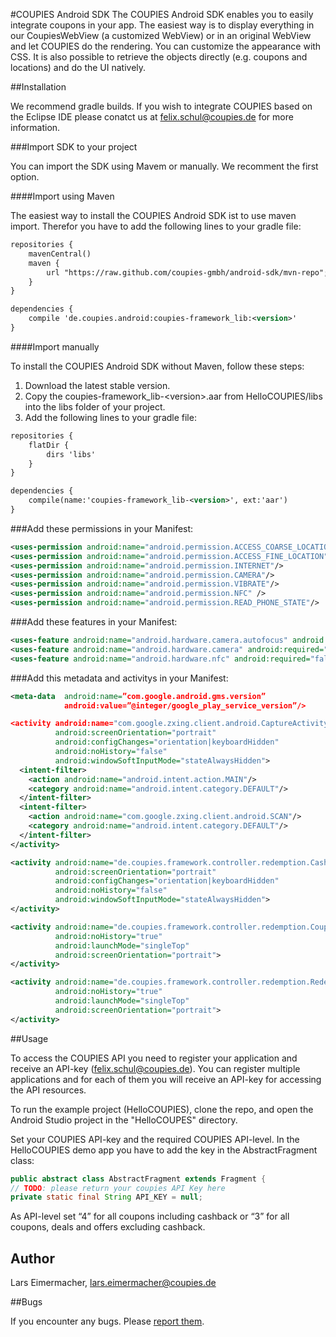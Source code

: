 #COUPIES Android SDK
The COUPIES Android SDK enables you to easily integrate coupons in your app. The easiest way is to display everything in our CoupiesWebView (a customized WebView) or in an original WebView and let COUPIES do the rendering. You can customize the appearance with CSS. It is also possible to retrieve the objects directly (e.g. coupons and locations) and do the UI natively.

##Installation

We recommend gradle builds. If you wish to integrate COUPIES based on the Eclipse IDE please conatct us at felix.schul@coupies.de for more information.

###Import SDK to your project

You can import the SDK using Mavem or manually. We recomment the first option.

####Import using Maven

The easiest way to install the COUPIES Android SDK ist to use maven import. Therefor you have to add the following lines to your gradle file:
```xml
repositories {
    mavenCentral()
    maven {
        url "https://raw.github.com/coupies-gmbh/android-sdk/mvn-repo";
    }
}

dependencies {
    compile 'de.coupies.android:coupies-framework_lib:<version>'
}
```

####Import manually

To install the COUPIES Android SDK without Maven, follow these steps:

1. Download the latest stable version.
2. Copy the coupies-framework_lib-\<version\>.aar from HelloCOUPIES/libs into the libs folder of your project.
3. Add the following lines to your gradle file:
```xml
repositories {
    flatDir {
        dirs 'libs'
    }
}

dependencies {
    compile(name:'coupies-framework_lib-<version>', ext:'aar')
}
```

###Add these permissions in your Manifest:
```xml
<uses-permission android:name="android.permission.ACCESS_COARSE_LOCATION"/>
<uses-permission android:name="android.permission.ACCESS_FINE_LOCATION"/>
<uses-permission android:name="android.permission.INTERNET"/>
<uses-permission android:name="android.permission.CAMERA"/>
<uses-permission android:name="android.permission.VIBRATE"/>
<uses-permission android:name="android.permission.NFC" />
<uses-permission android:name="android.permission.READ_PHONE_STATE"/>
```

###Add these features in your Manifest:
```xml
<uses-feature android:name="android.hardware.camera.autofocus" android:required="false"/>
<uses-feature android:name="android.hardware.camera" android:required="true" />
<uses-feature android:name="android.hardware.nfc" android:required="false" />
```
###Add this metadata and activitys in your Manifest:
```xml
<meta-data  android:name=”com.google.android.gms.version” 
            android:value=”@integer/google_play_service_version”/>

<activity android:name="com.google.zxing.client.android.CaptureActivity"
          android:screenOrientation="portrait"
          android:configChanges="orientation|keyboardHidden"
          android:noHistory="false"
          android:windowSoftInputMode="stateAlwaysHidden">
  <intent-filter>
    <action android:name="android.intent.action.MAIN"/>
    <category android:name="android.intent.category.DEFAULT"/>
  </intent-filter>
  <intent-filter>
    <action android:name="com.google.zxing.client.android.SCAN"/>
    <category android:name="android.intent.category.DEFAULT"/>
  </intent-filter>
</activity>

<activity android:name="de.coupies.framework.controller.redemption.CashbackRedemption"
          android:screenOrientation="portrait"
          android:configChanges="orientation|keyboardHidden"
          android:noHistory="false"
          android:windowSoftInputMode="stateAlwaysHidden">
</activity>

<activity android:name="de.coupies.framework.controller.redemption.CouponRedemptionNfc"
          android:noHistory="true"
          android:launchMode="singleTop"
          android:screenOrientation="portrait">
</activity>

<activity android:name="de.coupies.framework.controller.redemption.RedemptionActivity"
          android:noHistory="true"
          android:launchMode="singleTop"
          android:screenOrientation="portrait">
</activity>
```

##Usage

To access the COUPIES API you need to register your application and receive an API-key (felix.schul@coupies.de). You can register multiple applications and for each of them you will receive an API-key for accessing the API resources.

To run the example project (HelloCOUPIES), clone the repo, and open the Android Studio project in the "HelloCOUPES" directory. 

Set your COUPIES API-key and the required COUPIES API-level. In the HelloCOUPIES demo app you have to add the key in the AbstractFragment class:

```java
public abstract class AbstractFragment extends Fragment {
// TODO: please return your coupies API Key here
private static final String API_KEY = null;
```

As API-level set “4” for all coupons including cashback or “3” for all coupons, deals and offers excluding cashback.

## Author

Lars Eimermacher, lars.eimermacher@coupies.de

##Bugs

If you encounter any bugs. Please [report them](https://github.com/coupies-gmbh/android-sdk/issues).
